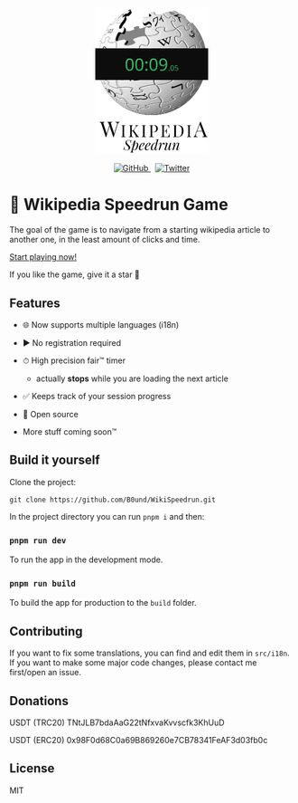 <p align="center">
  <img alt="Wikipedia logo with a speedrun timer on top of it" title="Wikipedia Speedrun Game" src="assets/logo.jpg" width="200">
</p>

<p align="center">
  <a href="#">
    <img alt="GitHub" src="https://img.shields.io/github/license/B0und/WikiSpeedrun?color=%231CAD4A&style=flat-square">
  </a>
  &nbsp
  <a href="https://twitter.com/unbound_dev" target="_blank">
    <img alt="Twitter" src="https://img.shields.io/twitter/url?label=Twitter&style=social&url=https%3A%2F%2Ftwitter.com%2Funbound_dev">
  </a>
</p>

# 🏁 Wikipedia Speedrun Game

The goal of the game is to navigate from a starting wikipedia article to another one, in the least amount of clicks and time.

[Start playing now!](https://wikispeedrun.org/)

If you like the game, give it a star 🌟

## Features

- 🌐 Now supports multiple languages (i18n)

- ▶ No registration required

- ⏱ High precision fair™ timer

  - actually **stops** while you are loading the next article

- ✅ Keeps track of your session progress

- 👀 Open source

- More stuff coming soon™

## Build it yourself

Clone the project:

```
git clone https://github.com/B0und/WikiSpeedrun.git
```

In the project directory you can run `pnpm i` and then:

### `pnpm run dev`

To run the app in the development mode.

### `pnpm run build`

To build the app for production to the `build` folder.

## Contributing

If you want to fix some translations, you can find and edit them in `src/i18n`.
If you want to make some major code changes, please contact me first/open an issue.

## Donations

USDT (TRC20) TNtJLB7bdaAaG22tNfxvaKvvscfk3KhUuD

USDT (ERC20) 0x98F0d68C0a69B869260e7CB78341FeAF3d03fb0c

## License

MIT
